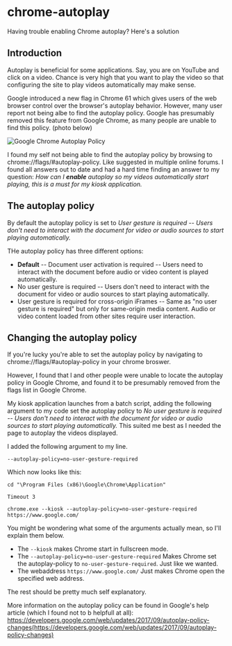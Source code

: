 # chrome-autoplay

Having trouble enabling Chrome autoplay? Here's a solution

## Introduction

Autoplay is beneficial for some applications. Say, you are on YouTube and click on a video. Chance is very high that you want to play the video so that configuring the site to play videos automatically may make sense.

Google introduced a new flag in Chrome 61 which gives users of the web browser control over the browser's autoplay behavior. However, many user report not being albe to find the autoplay policy. Google has presumably removed this feature from Google Chrome, as many people are unable to find this policy. (photo below)

![Google Chrome Autoplay Policy](https://www.ghacks.net/wp-content/uploads/2018/02/chrome-autoplay-policy.jpg)




I found my self not being able to find the autoplay policy by browsing to chrome://flags/#autoplay-policy. Like suggested in multiple online forums. I found all answers out to date and had a hard time finding an answer to my question: *How can I **enable** autoplay so my videos automatically start playing, this is a must for my kiosk application.* 


## The autoplay policy


By default the autoplay policy is set to *User gesture is required -- Users don't need to interact with the document for video or audio sources to start playing automatically.* 

THe autoplay policy has three different options: 

* **Default** -- Document user activation is required -- Users need to interact with the document before audio or video content is played automatically.
* No user gesture is required -- Users don't need to interact with the document for video or audio sources to start playing automatically.
* User gesture is required for cross-origin iFrames -- Same as "no user gesture is required" but only for same-origin media content. Audio or video content loaded from other sites require user interaction.


## Changing the autoplay policy

If you're lucky you're able to set the autoplay policy by navigating to chrome://flags/#autoplay-policy in your chrome broswer.


However, I found that I and other people were unable to locate the autoplay policy in Google Chrome, and found it to be presumably removed from the flags list in Google Chrome. 


My kiosk application launches from a batch script, adding the following argument to my code set the autoplay policy to _No user gesture is required -- Users don't need to interact with the document for video or audio sources to start playing automatically._ This suited me best as I needed the page to autoplay the videos displayed. 

I added the following argument to my line. 

```--autoplay-policy=no-user-gesture-required```

Which now looks like this: 

```
cd "\Program Files (x86)\Google\Chrome\Application"

Timeout 3

chrome.exe --kiosk --autoplay-policy=no-user-gesture-required https://www.google.com/

```

You might be wondering what some of the arguments actually mean, so I'll explain them below. 


* The `--kiosk` makes Chrome start in fullscreen mode. 
* The `--autoplay-policy=no-user-gesture-required` Makes Chrome set the autoplay-policy to `no-user-gesture-required`. Just like we wanted. 
* The webaddress `https://www.google.com/` Just makes Chrome open the specified web address. 

The rest should be pretty much self explanatory. 


More information on the autoplay policy can be found in Google's help article (which I found not to b helpfull at all): https://developers.google.com/web/updates/2017/09/autoplay-policy-changes(https://developers.google.com/web/updates/2017/09/autoplay-policy-changes)






